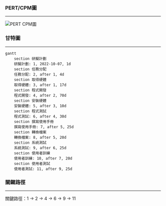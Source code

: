 ### PERT/CPM圖
---
![PERT CPM圖](https://user-images.githubusercontent.com/113971516/194863299-3f8696a4-f3ab-415b-a5bb-0c329ece0290.jpg)

### 甘特圖
---
```mermaid
gantt
    section 研擬計劃
    研擬計劃: 1, 2022-10-07, 1d
    section 任務分配
    任務分配: 2, after 1, 4d
    section 取得硬體
    取得硬體: 3, after 1, 17d
    section 程式開發
    程式開發: 4, after 2, 70d
    section 安裝硬體
    安裝硬體: 5, after 3, 10d
    section 程式測試
    程式測試: 6, after 4, 30d
    section 撰寫使用手冊
    撰寫使用手冊: 7, after 5, 25d
    section 轉換檔案
    轉換檔案: 8, after 5, 20d
    section 系統測試
    系統測試: 9, after 6, 25d
    section 使用者訓練
    使用者訓練: 10, after 7, 20d
    section 使用者測試
    使用者測試: 11, after 9, 25d
```
### 關鍵路徑
---
關鍵路徑：1 -> 2 -> 4 -> 6 -> 9 -> 11
